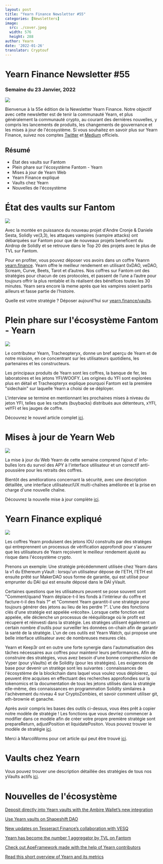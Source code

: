 ```yaml
---
layout: post
title: "Yearn Finance Newsletter #55"
categories: [Newsletters]
image:
  src: ./cover.jpeg
  width: 576
  height: 288
author: Yearn
date: '2022-01-26'
translator: Cryptouf
---
```


# Yearn Finance Newsletter #55

### Semaine du 23 Janvier, 2022

![](./image1.jpg?w=1100&h=554)

Bienvenue à la 55e édition de la Newsletter Yearn Finance. Notre objectif avec cette newsletter est de tenir la communauté Yearn, et plus généralement la communauté crypto, au courant des dernières nouvelles, y compris les lancements de produits, les changements de gouvernance et les mises à jour de l'écosystème. Si vous souhaitez en savoir plus sur Yearn Finance, suivez nos comptes [Twitter](https://twitter.com/iearnfinance) et [Medium](https://medium.com/iearn) officiels.

## Résumé

- État des vaults sur Fantom
- Plein phare sur l'écosystème Fantom - Yearn
- Mises à jour de Yearn Web
- Yearn Finance expliqué
- Vaults chez Yearn
- Nouvelles de l'écosystème

# État des vaults sur Fantom

![](./image2.jpg?w=674&h=680)

Avec la montée en puissance du nouveau projet d'Andre Cronje & Daniele Sesta, Solidly ve(3,3), les attaques vampires (vampire attacks) ont débarquées sur Fantom pour que de nouveaux projets beneficent du Airdrop de Solidly et se retrouve dans le Top 20 des projets avec le plus de TVL sur Fantom.

Pour en profiter, vous pouvez déposer vos avoirs dans un coffre Yeanrn [yearn.finance](https://yearn.finance/#/home). Yearn offre le meilleur rendement en utilisant 0xDAO, veDAO, Scream, Curve, Beets, Tarot et d’autres. Nos coffres sur Fantom ont des stratégies pour chacun de ces protocoles, et passent de l’une a l’autre pour toujours offrir la plus rentable et ils réalisent des bénéfices toutes les 30 minutes. Yearn sera encore là meme après que les vampires soient partis ailleurs et fasse partie de l’histoire.

Quelle est votre stratégie ? Déposer aujourd'hui sur [yearn.finance/vaults](https://yearn.finance/vaults).

# Plein phare sur l'écosystème Fantom - Yearn

![](./image3.jpg?w=1456&h=819)

Le contributeur Yearn, Tracheopteryx, donne un bref aperçu de Yearn et de notre mission, en ce concentrant sur les utilisateurs quotidiens, les partenaires et les constructeurs.

Les principaux produits de Yearn sont les coffres, la banque de fer, les laboratoires et les jetons YFI/WOOFY. Les origines du YFI sont explorées plus en détail et Tracheopteryx explique pourquoi Fantom est la première "sidechain" sur laquelle Yearn a choisi de se déployer.

L'interview se termine en mentionnant les prochaines mises à niveau du jeton YFI, telles que les rachats (buybacks) distribués aux détenteurs, xYFI, veYFI et les jauges de coffre.

Découvrez le nouvel article complet [ici](https://fantom.foundation/blog/fantom-ecosystem-spotlight-yearn/?__cf_chl_rt_tk=rdrT2KHoFbjTe1yyUOmIDA92AeTmrMPKtQW5yT18mwk-1643234302-0-gaNycGzNCH0).

# Mises à jour de Yearn Web

![](./image4.jpg?w=900&h=734)

La mise à jour du Web Yearn de cette semaine comprend l’ajout d’ info-bulles lors du survol des APY à l'interface utilisateur et un correctif anti-poussière pour les retraits des coffres.

Bientôt des améliorations concernant la sécurité, avec une description détaillée, une interface utilisateur/UX multi-chaînes améliorée et la prise en charge d'une nouvelle chaîne.

Découvrez la nouvelle mise à jour complète [ici](https://yearnweb.substack.com/p/yearn-web-engineering-update-7d7?r=2y79e&utm_campaign=post&utm_medium=web).

# Yearn Finance expliqué

![](./image5.jpg?w=1000&h=531)

Les coffres Yearn produisent des jetons IOU construits par des stratèges qui entreprennent un processus de vérification approfondi pour s'assurer que les utilisateurs de Yearn reçoivent le meilleur rendement ajusté au risque dans l'écosystème crypto.

Prenons un exemple: Une stratégie précédemment utilisée chez Yearn dans la v1 du Ethereum yVault : lorsqu'un utilisateur dépose de l'ETH, l'ETH est ensuite prêté sur MakerDAO sous forme de garantie, qui est utilisé pour emprunter du DAI qui est ensuite déposé dans le DAI yVault.

Certaines questions que les utilisateurs peuvent se pose souvent sont "Comment/quand Yearn déplace-t-il les fonds à l'intérieur du coffre et facture-t-il des frais ?" et "Comment Yearn garantit-il une stratégie pour toujours générer des jetons au lieu de les perdre ?". L'une des fonctions clés d'une stratégie est appelée «récolte». Lorsque cette fonction est appelée, elle déclenche un processus de rééquilibrage où le profit est récuperé et réinvesti dans la stratégie. Les stratèges utilisent également un certain nombre d'outils pour surveiller les données on-chain afin de garantir la santé de la stratégie. L'un de ces outils est Yearn Watch, qui propose une belle interface utilisateur avec de nombreuses mesures clés.

Yearn et Keep3r ont en outre une forte synergie dans l'automatisation des tâches nécessaires aux coffres pour maintenir leurs performances. Afin de construire des stratégies, vous avez besoin d'une bonne compréhension de Vyper (pour yVaults) et de Solidity (pour les stratégies). Les exigences de base pour devenir un stratège sont les suivantes : connaissances de l'écosystème de la blockchain dans laquel vous voulez vous déploierez, qui peuvent être acquises en effectuant des recherches approfondies sur la tokenomics et la documentation de tous les jetons utilisés dans la stratégie elle-même, des connaissances en programmation Solidity similaires à l'achèvement du niveau 4 sur CryptoZombies, et savoir comment utiliser git, eth-brownie et ganache.

Après avoir compris les bases des outils ci-dessus, vous êtes prêt à copier notre modèle de stratégie ! Les fonctions que vous devriez commencer à modifier dans ce modèle afin de créer votre propre première stratégie sont prepareReturn, adjustPosition et liquidatePositon. Vous pouvez trouver le modèle de stratégie [ici](https://github.com/yearn/brownie-strategy-mix).

Merci à MarcoWorms pour cet article qui peut être trouvé [ici](https://medium.com/iearn/yearn-finance-explained-what-are-vaults-and-strategies-96970560432).

# Vaults chez Yearn

Vous pouvez trouver une description détaillée des stratégies de tous nos yVaults actifs [ici](https://medium.com/yearn-state-of-the-vaults/the-vaults-at-yearn-9237905ffed3).

# Nouvelles de l'écosystème

[Deposit directly into Yearn vaults with the Ambire Wallet’s new integration](https://twitter.com/AmbireWallet/status/1483087593285820416)

[Use Yearn vaults on Shapeshift DAO](https://twitter.com/ShapeShift_io/status/1484599573289086984)

[New updates on Tesseract Finance’s collaboration with VESQ](https://twitter.com/tesseract_fi/status/1483484524143128578)

[Yearn has become the number 1 aggregator by TVL on Fantom](https://twitter.com/vannny365/status/1484385291947368448)

[Check out ApeFramework made with the help of Yearn contributors](https://twitter.com/ApeFramework)

[Read this short overview of Yearn and its metrics](https://twitter.com/fuuurma/status/1484503576076599298)

